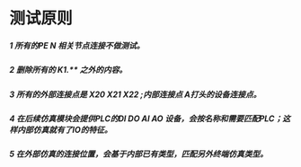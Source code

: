 # 测试原则

##### 1 所有的PE N 相关节点连接不做测试。
##### 2 删除所有的 K1.** 之外的内容。
##### 3 所有的外部连接点是 X20 X21 X22 ;内部连接点 A打头的设备连接点。
##### 4 在后续仿真模块会提供PLC的DI DO AI AO 设备，会按名称和需要匹配PLC；这样内部仿真就有了IO的特征。
##### 5 在外部仿真的连接位置，会基于内部已有类型，匹配另外终端仿真类型。